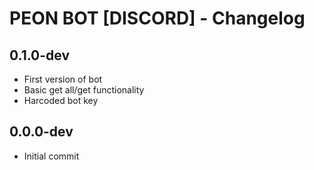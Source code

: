 # PEON BOT [DISCORD] - Changelog

## 0.1.0-dev

- First version of bot
- Basic get all/get functionality
- Harcoded bot key 

## 0.0.0-dev

- Initial commit
